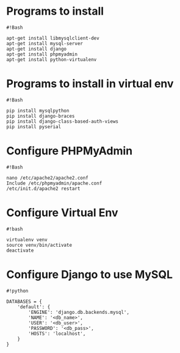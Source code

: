 # **Programs to install** #

```
#!Bash

apt-get install libmysqlclient-dev
apt-get install mysql-server
apt-get install django
apt-get install phpmyadmin
apt-get install python-virtualenv
```


# Programs to install in virtual env #

```
#!Bash

pip install mysqlpython
pip install django-braces
pip install django-class-based-auth-views
pip install pyserial
```



# Configure PHPMyAdmin #

```
#!Bash

nano /etc/apache2/apache2.conf
Include /etc/phpmyadmin/apache.conf
/etc/init.d/apache2 restart
```


# Configure Virtual Env #

```
#!bash

virtualenv venv
source venv/bin/activate
deactivate
```

# Configure Django to use MySQL #

```
#!python

DATABASES = {
    'default': {
        'ENGINE': 'django.db.backends.mysql',
        'NAME': '<db_name>',
        'USER': '<db_user>',
        'PASSWORD': '<db_pass>',
        'HOSTS': 'localhost',
    }
}
```